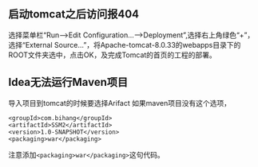 ## 启动tomcat之后访问报404
选择菜单栏“Run-->Edit Configuration...-->Deployment”,选择右上角绿色“+”，选择“External Source...”，将Apache-tomcat-8.0.33的webapps目录下的ROOT文件夹选中，点击OK，及完成Tomcat的首页的工程的部署。
## Idea无法运行Maven项目
导入项目到tomcat的时候要选择Arifact 如果maven项目没有这个选项，
```
<groupId>com.bihang</groupId>
<artifactId>SSM2</artifactId>
<version>1.0-SNAPSHOT</version>
<packaging>war</packaging>
```
注意添加`<packaging>war</packaging>`这句代码。